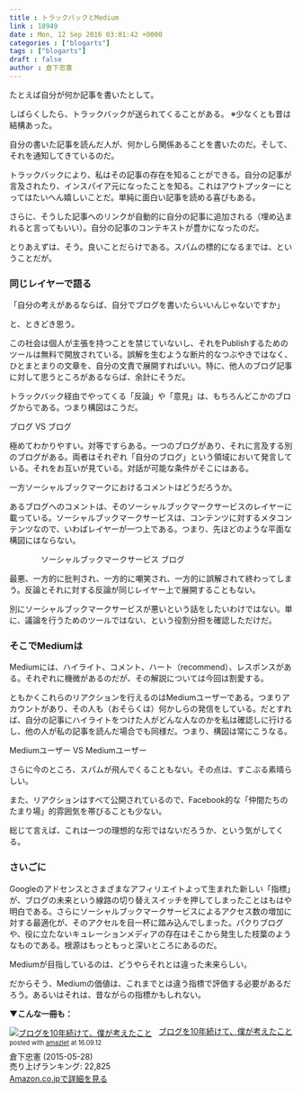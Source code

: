 ```yaml
---
title : トラックバックとMedium
link : 18949
date : Mon, 12 Sep 2016 03:01:42 +0000
categories : ["blogarts"]
tags : ["blogarts"]
draft : false
author : 倉下忠憲
---
```


たとえば自分が何か記事を書いたとして。

しばらくしたら、トラックバックが送られてくることがある。
※少なくとも昔は結構あった。

自分の書いた記事を読んだ人が、何かしら関係あることを書いたのだ。そして、それを通知してきているのだ。

トラックバックにより、私はその記事の存在を知ることができる。自分の記事が言及されたり、インスパイア元になったことを知る。これはアウトプッターにとってはたいへん嬉しいことだ。単純に面白い記事を読める喜びもある。

さらに、そうした記事へのリンクが自動的に自分の記事に追加される（埋め込まれると言ってもいい）。自分の記事のコンテキストが豊かになったのだ。

とりあえずは、そう。良いことだらけである。スパムの標的になるまでは、ということだが。

<h3>同じレイヤーで語る</h3>

「自分の考えがあるならば、自分でブログを書いたらいいんじゃないですか」

と、ときどき思う。

この社会は個人が主張を持つことを禁じていないし、それをPublishするためのツールは無料で開放されている。誤解を生むような断片的なつぶやきではなく、ひとまとまりの文章を、自分の文責で展開すればいい。特に、他人のブログ記事に対して思うところがあるならば、余計にそうだ。

トラックバック経由でやってくる「反論」や「意見」は、もちろんどこかのブログからである。つまり構図はこうだ。

ブログ VS ブログ

極めてわかりやすい。対等ですらある。一つのブログがあり、それに言及する別のブログがある。両者はそれぞれ「自分のブログ」という領域において発言している。それをお互いが見ている。対話が可能な条件がそこにはある。

一方ソーシャルブックマークにおけるコメントはどうだろうか。

あるブログへのコメントは、そのソーシャルブックマークサービスのレイヤーに載っている。ソーシャルブックマークサービスは、コンテンツに対するメタコンテンツなので、いわばレイヤーが一つ上である。つまり、先ほどのような平面な構図にはならない。

　　　　ソーシャルブックマークサービス
ブログ

最悪、一方的に批判され、一方的に嘲笑され、一方的に誤解されて終わってしまう。反論とそれに対する反論が同じレイヤー上で展開することもない。

別にソーシャルブックマークサービスが悪いという話をしたいわけではない。単に、議論を行うためのツールではない、という役割分担を確認しただけだ。

<h3>そこでMediumは</h3>

Mediumには、ハイライト、コメント、ハート（recommend）、レスポンスがある。それぞれに機微があるのだが、その解説については今回は割愛する。

ともかくこれらのリアクションを行えるのはMediumユーザーである。つまりアカウントがあり、その人も（おそらくは）何かしらの発信をしている。だとすれば、自分の記事にハイライトをつけた人がどんな人なのかを私は確認しに行けるし、他の人が私の記事を読んだ場合でも同様だ。つまり、構図は常にこうなる。

Mediumユーザー VS Mediumユーザー

さらに今のところ、スパムが飛んでくることもない。その点は、すこぶる素晴らしい。

また、リアクションはすべて公開されているので、Facebook的な「仲間たちのたまり場」的雰囲気を帯びることも少ない。

総じて言えば、これは一つの理想的な形ではないだろうか、という気がしてくる。

<h3>さいごに</h3>

Googleのアドセンスとさまざまなアフィリエイトよって生まれた新しい「指標」が、ブログの未来という線路の切り替えスイッチを押してしまったことはもはや明白である。さらにソーシャルブックマークサービスによるアクセス数の増加に対する最適化が、そのアクセルを目一杯に踏み込んでしまった。パクりブログや、役に立たないキュレーションメディアの存在はそこから発生した枝葉のようなものである。根源はもっともっと深いところにあるのだ。

Mediumが目指しているのは、どうやらそれとは違った未来らしい。

だからそう、Mediumの価値は、これまでとは違う指標で評価する必要があるだろう。あるいはそれは、昔ながらの指標かもしれない。

<strong>▼こんな一冊も：</strong>

<div class="amazlet-box" style="margin-bottom:0px;"><div class="amazlet-image" style="float:left;margin:0px 12px 1px 0px;"><a href="http://www.amazon.co.jp/exec/obidos/ASIN/B00YI05M1K/rashita1000-22/ref=nosim/" name="amazletlink" target="_blank"><img src="http://ecx.images-amazon.com/images/I/41qzGeKnNEL._SL160_.jpg" alt="ブログを10年続けて、僕が考えたこと" style="border: none;" /></a></div><div class="amazlet-info" style="line-height:120%; margin-bottom: 10px"><div class="amazlet-name" style="margin-bottom:10px;line-height:120%"><a href="http://www.amazon.co.jp/exec/obidos/ASIN/B00YI05M1K/rashita1000-22/ref=nosim/" name="amazletlink" target="_blank">ブログを10年続けて、僕が考えたこと</a><div class="amazlet-powered-date" style="font-size:80%;margin-top:5px;line-height:120%">posted with <a href="http://www.amazlet.com/" title="amazlet" target="_blank">amazlet</a> at 16.09.12</div></div><div class="amazlet-detail">倉下忠憲 (2015-05-28)<br />売り上げランキング: 22,825<br /></div><div class="amazlet-sub-info" style="float: left;"><div class="amazlet-link" style="margin-top: 5px"><a href="http://www.amazon.co.jp/exec/obidos/ASIN/B00YI05M1K/rashita1000-22/ref=nosim/" name="amazletlink" target="_blank">Amazon.co.jpで詳細を見る</a></div></div></div><div class="amazlet-footer" style="clear: left"></div></div>
